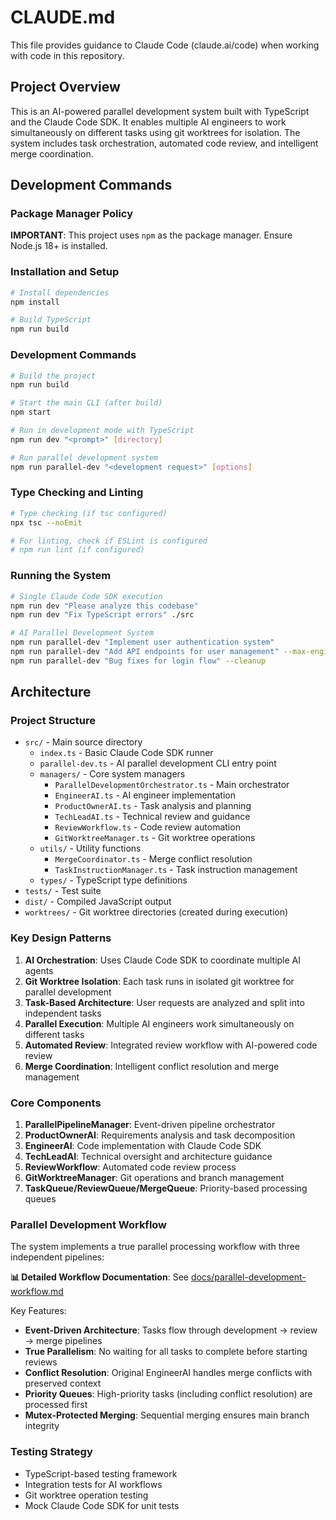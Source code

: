 # CLAUDE.md

This file provides guidance to Claude Code (claude.ai/code) when working with code in this repository.

## Project Overview

This is an AI-powered parallel development system built with TypeScript and the Claude Code SDK. It enables multiple AI engineers to work simultaneously on different tasks using git worktrees for isolation. The system includes task orchestration, automated code review, and intelligent merge coordination.

## Development Commands

### Package Manager Policy
**IMPORTANT**: This project uses `npm` as the package manager. Ensure Node.js 18+ is installed.

### Installation and Setup
```bash
# Install dependencies
npm install

# Build TypeScript
npm run build
```

### Development Commands
```bash
# Build the project
npm run build

# Start the main CLI (after build)
npm start

# Run in development mode with TypeScript
npm run dev "<prompt>" [directory]

# Run parallel development system
npm run parallel-dev "<development request>" [options]
```

### Type Checking and Linting
```bash
# Type checking (if tsc configured)
npx tsc --noEmit

# For linting, check if ESLint is configured
# npm run lint (if configured)
```

### Running the System
```bash
# Single Claude Code SDK execution
npm run dev "Please analyze this codebase"
npm run dev "Fix TypeScript errors" ./src

# AI Parallel Development System
npm run parallel-dev "Implement user authentication system"
npm run parallel-dev "Add API endpoints for user management" --max-engineers 2
npm run parallel-dev "Bug fixes for login flow" --cleanup
```

## Architecture

### Project Structure
- `src/` - Main source directory
  - `index.ts` - Basic Claude Code SDK runner
  - `parallel-dev.ts` - AI parallel development CLI entry point
  - `managers/` - Core system managers
    - `ParallelDevelopmentOrchestrator.ts` - Main orchestrator
    - `EngineerAI.ts` - AI engineer implementation
    - `ProductOwnerAI.ts` - Task analysis and planning
    - `TechLeadAI.ts` - Technical review and guidance
    - `ReviewWorkflow.ts` - Code review automation
    - `GitWorktreeManager.ts` - Git worktree operations
  - `utils/` - Utility functions
    - `MergeCoordinator.ts` - Merge conflict resolution
    - `TaskInstructionManager.ts` - Task instruction management
  - `types/` - TypeScript type definitions
- `tests/` - Test suite
- `dist/` - Compiled JavaScript output
- `worktrees/` - Git worktree directories (created during execution)

### Key Design Patterns
1. **AI Orchestration**: Uses Claude Code SDK to coordinate multiple AI agents
2. **Git Worktree Isolation**: Each task runs in isolated git worktree for parallel development
3. **Task-Based Architecture**: User requests are analyzed and split into independent tasks
4. **Parallel Execution**: Multiple AI engineers work simultaneously on different tasks
5. **Automated Review**: Integrated review workflow with AI-powered code review
6. **Merge Coordination**: Intelligent conflict resolution and merge management

### Core Components
1. **ParallelPipelineManager**: Event-driven pipeline orchestrator
2. **ProductOwnerAI**: Requirements analysis and task decomposition
3. **EngineerAI**: Code implementation with Claude Code SDK
4. **TechLeadAI**: Technical oversight and architecture guidance
5. **ReviewWorkflow**: Automated code review process
6. **GitWorktreeManager**: Git operations and branch management
7. **TaskQueue/ReviewQueue/MergeQueue**: Priority-based processing queues

### Parallel Development Workflow
The system implements a true parallel processing workflow with three independent pipelines:

**📊 Detailed Workflow Documentation**: See [docs/parallel-development-workflow.md](docs/parallel-development-workflow.md)

Key Features:
- **Event-Driven Architecture**: Tasks flow through development → review → merge pipelines
- **True Parallelism**: No waiting for all tasks to complete before starting reviews
- **Conflict Resolution**: Original EngineerAI handles merge conflicts with preserved context
- **Priority Queues**: High-priority tasks (including conflict resolution) are processed first
- **Mutex-Protected Merging**: Sequential merging ensures main branch integrity

### Testing Strategy
- TypeScript-based testing framework
- Integration tests for AI workflows
- Git worktree operation testing
- Mock Claude Code SDK for unit tests